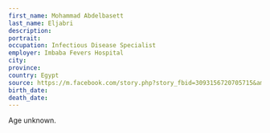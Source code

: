 ```yaml
---
first_name: Mohammad Abdelbasett
last_name: Eljabri
description: 
portrait: 
occupation: Infectious Disease Specialist
employer: Imbaba Fevers Hospital
city: 
province: 
country: Egypt
source: https://m.facebook.com/story.php?story_fbid=3093156720705715&amp;id=290713350950080
birth_date: 
death_date: 
---
```


Age unknown.